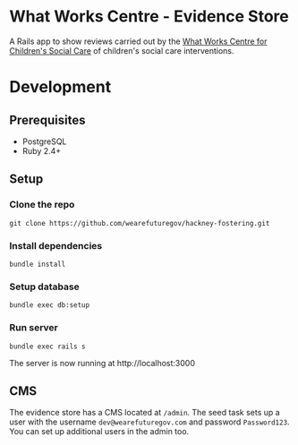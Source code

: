 # What Works Centre - Evidence Store

A Rails app to show reviews carried out by the [What Works Centre for Children's Social Care](https://whatworks-csc.org.uk/) of children's social care interventions.

# Development

## Prerequisites

* PostgreSQL
* Ruby 2.4+

## Setup

### Clone the repo

```
git clone https://github.com/wearefuturegov/hackney-fostering.git
```

### Install dependencies

```
bundle install
```

### Setup database

```
bundle exec db:setup
```

### Run server

```
bundle exec rails s
```

The server is now running at http://localhost:3000

## CMS

The evidence store has a CMS located at `/admin`. The seed task sets up a user with the username `dev@wearefuturegov.com` and password `Password123`. You can set up additional users in the admin too.
